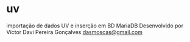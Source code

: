 uv
==

importação de dados UV e inserção em BD MariaDB
Desenvolvido por Víctor Davi Pereira Gonçalves
dasmoscas@gmail.com
